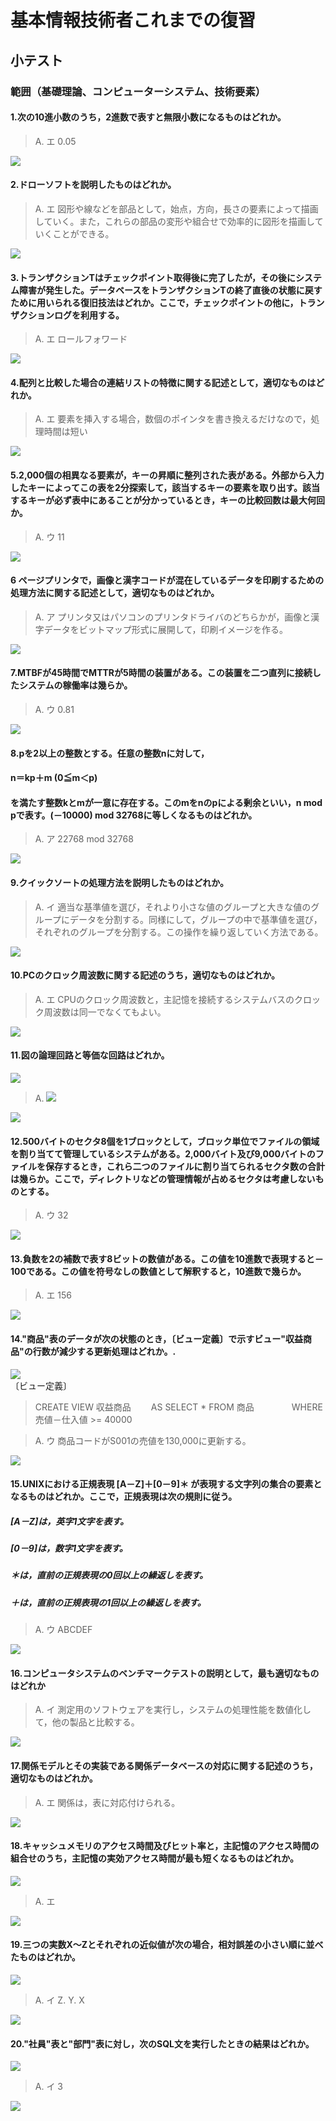 # 基本情報技術者これまでの復習
## 小テスト
### 範囲（基礎理論、コンピューターシステム、技術要素）
#### 1.次の10進小数のうち，2進数で表すと無限小数になるものはどれか。
> A. エ 0.05
> 
![](https://i.imgur.com/Y8jsmU2.png)
#### 2.ドローソフトを説明したものはどれか。
> A. エ 図形や線などを部品として，始点，方向，長さの要素によって描画していく。また，これらの部品の変形や組合せで効率的に図形を描画していくことができる。
> 
![](https://i.imgur.com/OTkCPQq.png)
#### 3.トランザクションTはチェックポイント取得後に完了したが，その後にシステム障害が発生した。データベースをトランザクションTの終了直後の状態に戻すために用いられる復旧技法はどれか。ここで，チェックポイントの他に，トランザクションログを利用する。
> A. エ ロールフォワード
> 
![](https://i.imgur.com/8Dn1Q7s.png)
#### 4.配列と比較した場合の連結リストの特徴に関する記述として，適切なものはどれか。
> A. エ 要素を挿入する場合，数個のポインタを書き換えるだけなので，処理時間は短い
> 
![](https://i.imgur.com/x2HcKhJ.png)
#### 5.2,000個の相異なる要素が，キーの昇順に整列された表がある。外部から入力したキーによってこの表を2分探索して，該当するキーの要素を取り出す。該当するキーが必ず表中にあることが分かっているとき，キーの比較回数は最大何回か。
> A. ウ 11
> 
![](https://i.imgur.com/zOa4fSA.png)
#### 6 ページプリンタで，画像と漢字コードが混在しているデータを印刷するための処理方法に関する記述として，適切なものはどれか。
> A. ア プリンタ又はパソコンのプリンタドライバのどちらかが，画像と漢字データをビットマップ形式に展開して，印刷イメージを作る。
> 
![](https://i.imgur.com/T8xQDth.png)
#### 7.MTBFが45時間でMTTRが5時間の装置がある。この装置を二つ直列に接続したシステムの稼働率は幾らか。
> A. ウ 0.81
> 
![](https://i.imgur.com/NCieuYQ.png)
#### 8.pを2以上の整数とする。任意の整数nに対して，
#### n＝kp＋m (0≦m＜p)
#### を満たす整数kとmが一意に存在する。このmをnのpによる剰余といい，n mod pで表す。(－10000) mod 32768に等しくなるものはどれか。
> A. ア 22768 mod 32768
> 
![](https://i.imgur.com/BybC5TJ.png)
#### 9.クイックソートの処理方法を説明したものはどれか。
> A. イ 適当な基準値を選び，それより小さな値のグループと大きな値のグループにデータを分割する。同様にして，グループの中で基準値を選び，それぞれのグループを分割する。この操作を繰り返していく方法である。
> 
![](https://i.imgur.com/qP2xCsB.png)
#### 10.PCのクロック周波数に関する記述のうち，適切なものはどれか。
> A. エ CPUのクロック周波数と，主記憶を接続するシステムバスのクロック周波数は同一でなくてもよい。
> 
![](https://i.imgur.com/ooMWX6k.png)
#### 11.図の論理回路と等価な回路はどれか。
![](https://i.imgur.com/1ZGGEWV.png)
> A. ![](https://i.imgur.com/ngNneeT.png)
> 
![](https://i.imgur.com/cYCQGKh.png)
#### 12.500バイトのセクタ8個を1ブロックとして，ブロック単位でファイルの領域を割り当てて管理しているシステムがある。2,000バイト及び9,000バイトのファイルを保存するとき，これら二つのファイルに割り当てられるセクタ数の合計は幾らか。ここで，ディレクトリなどの管理情報が占めるセクタは考慮しないものとする。
> A. ウ 32
> 
![](https://i.imgur.com/yxTD3D4.png)
#### 13.負数を2の補数で表す8ビットの数値がある。この値を10進数で表現すると－100である。この値を符号なしの数値として解釈すると，10進数で幾らか。
> A. エ 156
> 
![](https://i.imgur.com/4Y2wBkq.png)
#### 14."商品"表のデータが次の状態のとき，〔ビュー定義〕で示すビュー"収益商品"の行数が減少する更新処理はどれか。.
![](https://i.imgur.com/79i3CTT.png)  
〔ビュー定義〕
> CREATE VIEW 収益商品
> 　　AS SELECT * FROM 商品
> 　　　　WHERE 売値－仕入値 >= 40000

> A. ウ 商品コードがS001の売値を130,000に更新する。
> 
![](https://i.imgur.com/p9aJ5MQ.png)
#### 15.UNIXにおける正規表現 [A－Z]＋[0－9]＊ が表現する文字列の集合の要素となるものはどれか。ここで，正規表現は次の規則に従う。
##### [A－Z]は，英字1文字を表す。
##### [0－9]は，数字1文字を表す。
##### ＊は，直前の正規表現の0回以上の繰返しを表す。
##### ＋は，直前の正規表現の1回以上の繰返しを表す。
> A. ウ ABCDEF
> 
![](https://i.imgur.com/ibhJiZn.png)
#### 16.コンピュータシステムのベンチマークテストの説明として，最も適切なものはどれか
> A. イ 測定用のソフトウェアを実行し，システムの処理性能を数値化して，他の製品と比較する。
> 
![](https://i.imgur.com/sD3616o.png)
#### 17.関係モデルとその実装である関係データベースの対応に関する記述のうち，適切なものはどれか。
> A. エ 関係は，表に対応付けられる。
> 
![](https://i.imgur.com/FkQ9pUr.png)
#### 18.キャッシュメモリのアクセス時間及びヒット率と，主記憶のアクセス時間の組合せのうち，主記憶の実効アクセス時間が最も短くなるものはどれか。
![](https://i.imgur.com/CauqAfL.png)
> A. エ
> 
![](https://i.imgur.com/sLQfwVQ.png)
#### 19.三つの実数X～Zとそれぞれの近似値が次の場合，相対誤差の小さい順に並べたものはどれか。
![](https://i.imgur.com/v95ulIJ.png)
> A. イ Z. Y. X
> 
![](https://i.imgur.com/oOgWBA4.png)
#### 20."社員"表と"部門"表に対し，次のSQL文を実行したときの結果はどれか。
![](https://i.imgur.com/QfrmqoK.png)
> A. イ 3
> 
![](https://i.imgur.com/hGM44W8.png)
